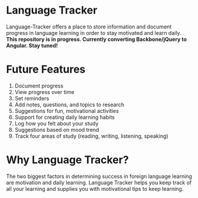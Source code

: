 Language Tracker
================

Language-Tracker offers a place to store information and document progress in language learning in order to stay motivated and learn daily. **This repository is in progress. Currently converting Backbone/jQuery to Angular. Stay tuned!**

# Future Features #
  1. Document progress
  2. View progress over time
  3. Set reminders
  4. Add notes, questions, and topics to research
  5. Suggestions for fun, motivational activities
  6. Support for creating daily learning habits
  7. Log how you felt about your study
  8. Suggestions based on mood trend
  9. Track four areas of study (reading, writing, listening, speaking)


# Why Language Tracker? #
  The two biggest factors in determining success in foreign language learning are motivation and daily learning. Language Tracker helps you keep track of all your learning and supplies you with motivational tips to keep learning.
  